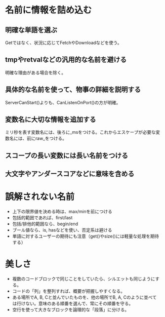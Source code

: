 # 名前に情報を詰め込む
## 明確な単語を選ぶ
Getではなく、状況に応じてFetchやDownloadなどを使う。

## tmpやretvalなどの汎用的な名前を避ける
明確な理由がある場合を除く。

## 具体的な名前を使って、物事の詳細を説明する
ServerCanStart()よりも、CanListenOnPort()の方が明確。

## 変数名に大切な情報を追加する
ミリ秒を表す変数名には、後ろに_msをつける。これからエスケープが必要な変数名には、前にraw_をつける。

## スコープの長い変数には長い名前をつける

## 大文字やアンダースコアなどに意味を含める

# 誤解されない名前
- 上下の限界値を決める時は、max/minを前につける
- 包括的範囲であれば、first/last
- 包括/排他的範囲なら、begin/end
- ブール値なら、is, hasなどを使い、否定系は避ける
- 単語に対するユーザーの期待にも注意（get()やsize()には軽量な処理を期待する）

# 美しさ
- 複数のコードブロックで同じことをしていたら、シルエットも同じようにする。
- コードの「列」を整列すれば、概要が把握しやすくなる。
- ある場所でA, B, Cと並んでいたものを、他の場所でB, A, Cのように並べては行けない。意味のある順番を選んで、常にその順番を守る。
- 空行を使って大きなブロックを論理的な「段落」に分ける。
